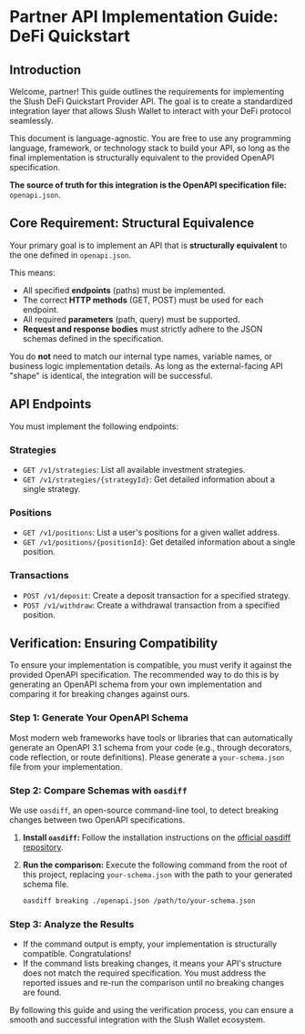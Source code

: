 # Partner API Implementation Guide: DeFi Quickstart

## Introduction

Welcome, partner! This guide outlines the requirements for implementing the Slush DeFi Quickstart Provider API. The goal is to create a standardized integration layer that allows Slush Wallet to interact with your DeFi protocol seamlessly.

This document is language-agnostic. You are free to use any programming language, framework, or technology stack to build your API, so long as the final implementation is structurally equivalent to the provided OpenAPI specification.

**The source of truth for this integration is the OpenAPI specification file:** `openapi.json`.

## Core Requirement: Structural Equivalence

Your primary goal is to implement an API that is **structurally equivalent** to the one defined in `openapi.json`.

This means:
- All specified **endpoints** (paths) must be implemented.
- The correct **HTTP methods** (GET, POST) must be used for each endpoint.
- All required **parameters** (path, query) must be supported.
- **Request and response bodies** must strictly adhere to the JSON schemas defined in the specification.

You do **not** need to match our internal type names, variable names, or business logic implementation details. As long as the external-facing API "shape" is identical, the integration will be successful.

## API Endpoints

You must implement the following endpoints:

### Strategies
- `GET /v1/strategies`: List all available investment strategies.
- `GET /v1/strategies/{strategyId}`: Get detailed information about a single strategy.

### Positions
- `GET /v1/positions`: List a user's positions for a given wallet address.
- `GET /v1/positions/{positionId}`: Get detailed information about a single position.

### Transactions
- `POST /v1/deposit`: Create a deposit transaction for a specified strategy.
- `POST /v1/withdraw`: Create a withdrawal transaction from a specified position.

## Verification: Ensuring Compatibility

To ensure your implementation is compatible, you must verify it against the provided OpenAPI specification. The recommended way to do this is by generating an OpenAPI schema from your own implementation and comparing it for breaking changes against ours.

### Step 1: Generate Your OpenAPI Schema

Most modern web frameworks have tools or libraries that can automatically generate an OpenAPI 3.1 schema from your code (e.g., through decorators, code reflection, or route definitions). Please generate a `your-schema.json` file from your implementation.

### Step 2: Compare Schemas with `oasdiff`

We use `oasdiff`, an open-source command-line tool, to detect breaking changes between two OpenAPI specifications.

1.  **Install `oasdiff`:** Follow the installation instructions on the [official oasdiff repository](https://github.com/Tufin/oasdiff).

2.  **Run the comparison:** Execute the following command from the root of this project, replacing `your-schema.json` with the path to your generated schema file.

    ```bash
    oasdiff breaking ./openapi.json /path/to/your-schema.json
    ```

### Step 3: Analyze the Results

- If the command output is empty, your implementation is structurally compatible. Congratulations!
- If the command lists breaking changes, it means your API's structure does not match the required specification. You must address the reported issues and re-run the comparison until no breaking changes are found.

By following this guide and using the verification process, you can ensure a smooth and successful integration with the Slush Wallet ecosystem.
